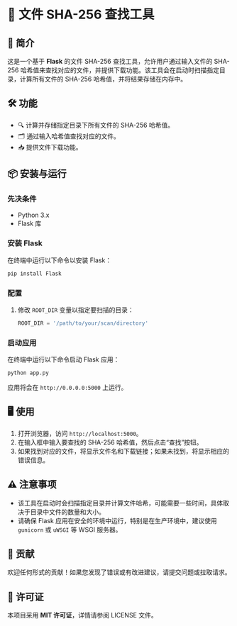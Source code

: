 # 📁 文件 SHA-256 查找工具

## 🌟 简介
这是一个基于 **Flask** 的文件 SHA-256 查找工具，允许用户通过输入文件的 SHA-256 哈希值来查找对应的文件，并提供下载功能。该工具会在启动时扫描指定目录，计算所有文件的 SHA-256 哈希值，并将结果存储在内存中。

## 🛠️ 功能
- 🔍 计算并存储指定目录下所有文件的 SHA-256 哈希值。
- 🗂️ 通过输入哈希值查找对应的文件。
- 📥 提供文件下载功能。

## 📦 安装与运行

### 先决条件
- Python 3.x
- Flask 库

### 安装 Flask
在终端中运行以下命令以安装 Flask：
```bash
pip install Flask
```

### 配置
1. 修改 `ROOT_DIR` 变量以指定要扫描的目录：
   ```python
   ROOT_DIR = '/path/to/your/scan/directory'
   ```

### 启动应用
在终端中运行以下命令启动 Flask 应用：
```bash
python app.py
```
应用将会在 `http://0.0.0.0:5000` 上运行。

## 🖥️ 使用
1. 打开浏览器，访问 `http://localhost:5000`。
2. 在输入框中输入要查找的 SHA-256 哈希值，然后点击“查找”按钮。
3. 如果找到对应的文件，将显示文件名和下载链接；如果未找到，将显示相应的错误信息。

## ⚠️ 注意事项
- 该工具在启动时会扫描指定目录并计算文件哈希，可能需要一些时间，具体取决于目录中文件的数量和大小。
- 请确保 Flask 应用在安全的环境中运行，特别是在生产环境中，建议使用 `gunicorn` 或 `uWSGI` 等 WSGI 服务器。

## 🤝 贡献
欢迎任何形式的贡献！如果您发现了错误或有改进建议，请提交问题或拉取请求。

## 📜 许可证
本项目采用 **MIT 许可证**，详情请参阅 LICENSE 文件。
